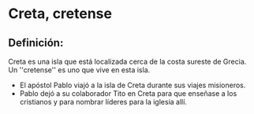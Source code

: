 # Creta, cretense

## Definición: 

Creta es una isla que está localizada cerca de la costa sureste de Grecia. Un ''cretense'' es uno que vive en esta isla.

* El apóstol Pablo viajó a la isla de Creta durante sus viajes misioneros.
* Pablo dejó a su colaborador Tito en Creta para que enseñase a los cristianos y para nombrar líderes para la iglesia allí.

